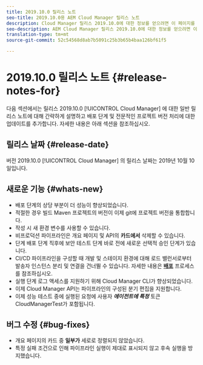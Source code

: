 ```yaml
---
title: 2019.10.0 릴리스 노트
seo-title: 2019.10.0용 AEM Cloud Manager 릴리스 노트
description: Cloud Manager 릴리스 2019.10.0에 대한 정보를 얻으려면 이 페이지를 따르십시오.
seo-description: AEM Cloud Manager 릴리스 2019.10.0에 대한 정보를 얻으려면 이 페이지를 따르십시오.
translation-type: tm+mt
source-git-commit: 52c54568d8ab7b5091c25b3b65b4baa126bf61f5

---
```


# 2019.10.0 릴리스 노트 {#release-notes-for}

다음 섹션에서는 릴리스 2019.10.0 [!UICONTROL Cloud Manager] 에 대한 일반 릴리스 노트에 대해 간략하게 설명하고 배포 단계 및 전문적인 프로젝트 버전 처리에 대한 업데이트를 추가합니다.
자세한 내용은 아래 섹션을 참조하십시오.

## 릴리스 날짜 {#release-date}

버전 2019.10.0 [!UICONTROL Cloud Manager] 의 릴리스 날짜는 2019년 10월 10일입니다.

## 새로운 기능 {#whats-new}

* 배포 단계의 상당 부분이 더 성능이 향상되었습니다.
* 적절한 경우 빌드 Maven 프로젝트의 버전이 이제 git에 프로젝트 버전을 통합합니다.
* 작성 시 새 환경 변수를 사용할 수 있습니다.
* 비프로덕션 파이프라인은 개요 페이지 및 API의 **카드에서** 삭제할 수 있습니다.
* 단계 배포 단계 직후에 보안 테스트 단계 바로 전에 새로운 선택적 승인 단계가 있습니다.
* CI/CD 파이프라인을 구성할 때 개발 및 스테이지 환경에 대해 로드 밸런서로부터 발송자 인스턴스 분리 및 연결을 건너뛸 수 있습니다.
자세한 내용은 **[배포](deploying-code.md#deployment-process)** 프로세스를 참조하십시오.
* 실행 단계 로그 액세스를 지원하기 위해 Cloud Manager CLI가 향상되었습니다.
* 이제 Cloud Manager API는 파이프라인의 구성된 분기 편집을 지원합니다.
* 이제 성능 테스트 중에 실행된 요청에 사용자 ***에이전트에 특정*** 토큰 CloudManagerTest가 포함됩니다.

## 버그 수정 {#bug-fixes}

* 개요 페이지의 카드 중 **일부가** 세로로 정렬되지 않았습니다.
* 특정 실패 조건으로 인해 파이프라인 실행이 제대로 표시되지 않고 후속 실행을 방지했습니다.
